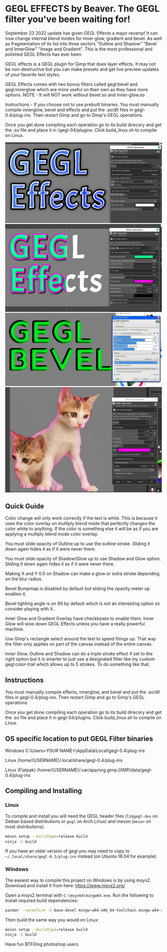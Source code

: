 GEGL EFFECTS by Beaver. The GEGL filter you've been waiting for! 
=========
September 23 2022 update has given GEGL Effects a major revamp! It can now change internal blend modes for inner glow, gradient and bevel. As well as fragmentation of its list into three sectors "Outline and Shadow" "Bevel and InnerGlow" "Image and Gradient". This is the most professional and polished GEGL Effects has ever been.

GEGL effects is a GEGL plugin for Gimp that does layer effects. It may not be non-destructive but 
you can make presets and get live preview updates of your favorite text styles. 

GEGL Effects comes with two bonus filters called gegl:bevel and gegl:innerglow 
which are more useful on their own as they have more options. NOTE - It will NOT work without bevel.so and inner-glow.so


Instructions - If you choose not to use prebuilt binaries.
You must manually compile innerglow, bevel and effects and put the .so/dll files in gegl-0.4/plug-ins. Then restart Gimp and go to Gimp's GEGL operations. 

Once you get done compiling each operation go to its build direcory and get the
.so file and place it in /gegl-04/plugins. Click build_linux.sh to compile on Linux.



![image preview](GE.png )
![image preview](effects4.png )
![image preview](bevel_preview.png )
![image preview](innerglow_preview.png )

## Quick Guide 
Color change will only work correctly if the text is white. This is because it uses the color overlay on multiply blend mode that perfectly changes the color white to anything. If the color is something else it will be as if you are applying a multiply blend mode color overlay. 

You must slide opacity of Outline up to use the outline stroke. Sliding it down again hides it as if it were never there.

You must slide opacity of Shadow/Glow up to use Shadow and Glow option. Sliding it down again hides it as if it were never there.

Making X and Y 0.0 on Shadow can make a glow or extra stroke depending on the blur radius.

Bevel Bumpmap is disabled by default but sliding the opacity meter up enables it.

Bevel lighting angle is on 90 by default which is not an interesting option so consider playing with it..

Inner Glow and Gradient Overlay have checkboxes to enable them. Inner Glow will slow down GEGL Effects unless you have a really powerful machine.

Use Gimp's rectangle select around the text to speed things up. That way the filter only applies on part of the canvas instead of the entire canvas.

Inner Glow, Outline and Shadow can do a triple stroke effect if set to the right option but it is smarter to just use a designated filter like my custom gegl:color-trail which allows up to 5 strokes. To do something like that. 

## Instructions 
You must manually compile effects, innerglow, and bevel and put the .so/dll files in gegl-0.4/plug-ins. Then restart Gimp and go to Gimp's GEGL operations.

Once you get done compiling each operation go to its build direcory and get the
.so file and place it in gegl-04/plugins. Click build_linux.sh to compile on Linux.


## OS specific location to put GEGL Filter binaries 

Windows
 C:\\Users\<YOUR NAME>\AppData\Local\gegl-0.4\plug-ins
 
 Linux 
 /home/(USERNAME)/.local/share/gegl-0.4/plug-ins
 
 Linux (Flatpak)
 /home/(USERNAME)/.var/app/org.gimp.GIMP/data/gegl-0.4/plug-ins


## Compiling and Installing

### Linux

To compile and install you will need the GEGL header files (`libgegl-dev` on
Debian based distributions or `gegl` on Arch Linux) and meson (`meson` on
most distributions).

```bash
meson setup --buildtype=release build
ninja -C build

```

If you have an older version of gegl you may need to copy to `~/.local/share/gegl-0.3/plug-ins`
instead (on Ubuntu 18.04 for example).



### Windows

The easiest way to compile this project on Windows is by using msys2.  Download
and install it from here: https://www.msys2.org/

Open a msys2 terminal with `C:\msys64\mingw64.exe`.  Run the following to
install required build dependencies:

```bash
pacman --noconfirm -S base-devel mingw-w64-x86_64-toolchain mingw-w64-x86_64-meson mingw-w64-x86_64-gegl
```

Then build the same way you would on Linux:

```bash
meson setup --buildtype=release build
ninja -C build
```

Have fun BTFOing photoshop users.




